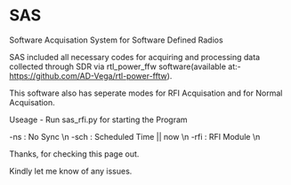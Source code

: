# SAS

Software Acquisation System for Software Defined Radios

SAS included all necessary codes for acquiring and processing data collected through SDR via rtl_power_ffw software(available at:- https://github.com/AD-Vega/rtl-power-fftw).

This software also has seperate modes for RFI Acquisation and for Normal Acquisation.

Useage - Run sas_rfi.py for starting the Program

-ns : No Sync \n
-sch : Scheduled Time || now \n
-rfi : RFI Module \n

Thanks, for checking this page out.

Kindly let me know of any issues.

